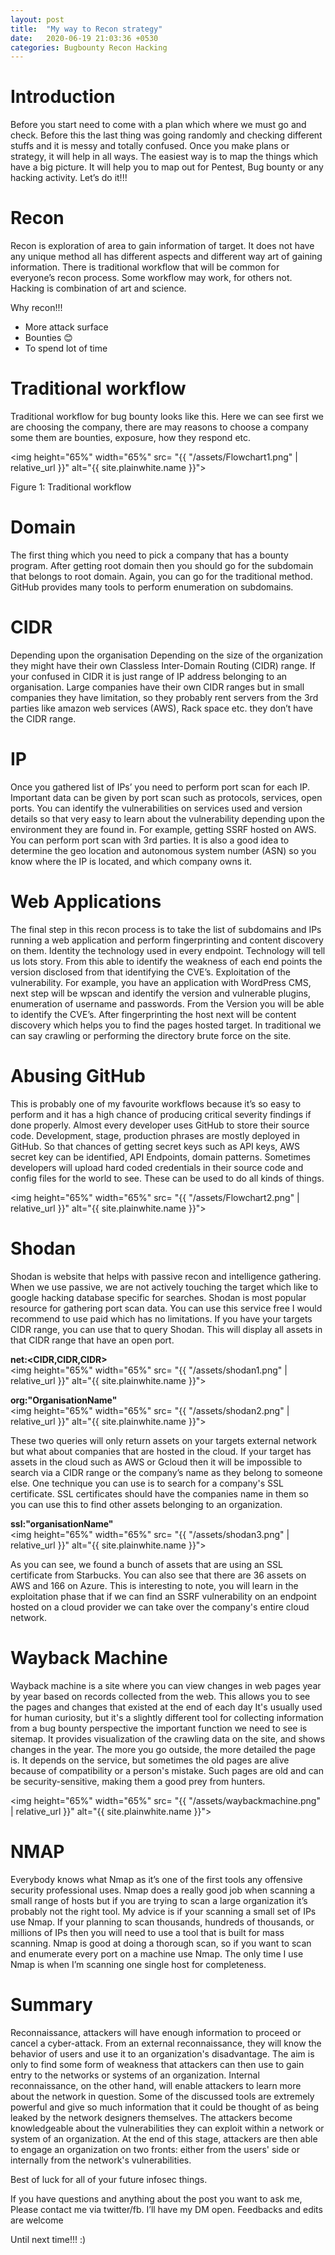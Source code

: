 ```yaml
---
layout: post
title:  "My way to Recon strategy"
date:   2020-06-19 21:03:36 +0530
categories: Bugbounty Recon Hacking
---
```

# Introduction
Before you start need to come with a plan which where we must go and check. Before this the last thing was going randomly and checking different stuffs and it is messy and totally confused. Once you make plans or strategy, it will help in all ways. The easiest way is to map the things which have a big picture. It will help you to map out for Pentest, Bug bounty or any hacking activity. Let’s do it!!!

# Recon
Recon is exploration of area to gain information of target. It does not have any unique method all has different aspects and different way art of gaining information. There is traditional workflow that will be common for everyone’s recon process. Some workflow may work, for others not. Hacking is combination of art and science.

Why recon!!!

* More attack surface
* Bounties 😊
* To spend lot of time 

# Traditional workflow 
Traditional workflow for bug bounty looks like this. Here we can see first we are choosing the company, there are may reasons to choose a company some them are bounties, exposure, how they respond etc. 

<img height="65%" width="65%" src= "{{ "/assets/Flowchart1.png" | relative_url }}" alt="{{ site.plainwhite.name }}">
                                 <p align=centre> Figure 1: Traditional workflow </p> 

# Domain
The first thing which you need to pick a company that has a bounty program. After getting root domain then you should go for the subdomain that belongs to root domain. Again, you can go for the traditional method. GitHub provides many tools to perform enumeration on subdomains. 

# CIDR 
Depending upon the organisation Depending on the size of the organization they might have their own Classless Inter-Domain Routing (CIDR) range. If your confused in CIDR it is just range of IP address belonging to an organisation. Large companies have their own CIDR ranges but in small companies they have limitation, so they probably rent servers from the 3rd parties like amazon web services (AWS), Rack space etc. they don’t have the CIDR range.

# IP
Once you gathered list of IPs’ you need to perform port scan for each IP. Important data can be given by port scan such as protocols, services, open ports. You can identify the vulnerabilities on services used and version details so that very easy to learn about the vulnerability depending upon the environment they are found in. For example, getting SSRF hosted on AWS. You can perform port scan with 3rd parties. It is also a good idea to determine the geo location and autonomous system number (ASN) so you know where the IP is located, and which company owns it.

# Web Applications
The final step in this recon process is to take the list of subdomains and IPs running a web application and perform fingerprinting and content discovery on them. Identity the technology used in every endpoint. Technology will tell us lots story. From this able to identify the weakness of each end points the version disclosed from that identifying the CVE’s. Exploitation of the vulnerability.
For example, you have an application with WordPress CMS, next step will be wpscan and identify the version and vulnerable plugins, enumeration of username and passwords. From the Version you will be able to identify the CVE’s. After fingerprinting the host next will be content discovery which helps you to find the pages hosted target. In traditional we can say crawling or performing the directory brute force on the site.

# Abusing GitHub 
This is probably one of my favourite workflows because it’s so easy to perform and it has a high chance of producing critical severity findings if done properly. Almost every developer uses GitHub to store their source code. Development, stage, production phrases are mostly deployed in GitHub. So that chances of getting secret keys such as API keys, AWS secret key can be identified, API Endpoints, domain patterns. Sometimes developers will upload hard coded credentials in their source code and config files for the world to see. These can be used to do all kinds of things.

<img height="65%" width="65%" src= "{{ "/assets/Flowchart2.png" | relative_url }}" alt="{{ site.plainwhite.name }}">
  
# Shodan
Shodan is website that helps with passive recon and intelligence gathering. When we use passive, we are not actively touching the target which like to google hacking database specific for searches. Shodan is most popular resource for gathering port scan data. You can use this service free I would recommend to use paid which has no limitations. If you have your targets CIDR range, you can use that to query Shodan. This will display all assets in that CIDR range that have an open port. 


<b>net:<CIDR,CIDR,CIDR><br></b>
<img height="65%" width="65%" src= "{{ "/assets/shodan1.png" | relative_url }}" alt="{{ site.plainwhite.name }}">


<b>org:"OrganisationName"<br></b>
<img height="65%" width="65%" src= "{{ "/assets/shodan2.png" | relative_url }}" alt="{{ site.plainwhite.name }}">

  
These two queries will only return assets on your targets external network but what about companies that are hosted in the cloud. If your target has assets in the cloud such as AWS or Gcloud then it will be impossible to search via a CIDR range or the company’s name as they belong to someone else. One technique you can use is to search for a company's SSL certificate. SSL certificates should have the companies name in them so you can use this to find other assets belonging to an organization.

<b>ssl:"organisationName"<br></b>
<img height="65%" width="65%" src= "{{ "/assets/shodan3.png" | relative_url }}" alt="{{ site.plainwhite.name }}">
 

As you can see, we found a bunch of assets that are using an SSL certificate from Starbucks. You can also see that there are 36 assets on AWS and 166 on Azure. This is interesting to note, you will learn in the exploitation phase that if we can find an SSRF vulnerability on an endpoint hosted on a cloud provider we can take over the company's entire cloud network.
 
# Wayback Machine
Wayback machine is a site where you can view changes in web pages year by year based on records collected from the web. This allows you to see the pages and changes that existed at the end of each day It's usually used for human curiosity, but it's a slightly different tool for collecting information from a bug bounty perspective the important function we need to see is sitemap. It provides visualization of the crawling data on the site, and shows changes in the year. The more you go outside, the more detailed the page is. It depends on the service, but sometimes the old pages are alive because of compatibility or a person's mistake. Such pages are old and can be security-sensitive, making them a good prey from hunters.

<img height="65%" width="65%" src= "{{ "/assets/waybackmachine.png" | relative_url }}" alt="{{ site.plainwhite.name }}">
 
# NMAP
Everybody knows what Nmap as it’s one of the first tools any offensive security professional uses. Nmap does a really good job when scanning a small range of hosts but if you are trying to scan a large organization it’s probably not the right tool. My advice is if your scanning a small set of IPs use Nmap. If your planning to scan thousands, hundreds of thousands, or millions of IPs then you will need to use a tool that is built for mass scanning. Nmap is good at doing a thorough scan, so if you want to scan and enumerate every port on a machine use Nmap. The only time I use Nmap is when I’m scanning one single host for completeness.

# Summary
Reconnaissance, attackers will have enough information to proceed or cancel a cyber-attack. From an external reconnaissance, they will know the behavior of users and use it to an organization's disadvantage. The aim is only to find some form of weakness that attackers can then use to gain entry to the networks or systems of an organization. Internal reconnaissance, on the other hand, will enable attackers to learn more about the network in question. Some of the discussed tools are extremely powerful and give so much information that it could be thought of as being leaked by the network designers themselves. The attackers become knowledgeable about the vulnerabilities they can exploit within a network or system of an organization. At the end of this stage, attackers are then able to engage an organization on two fronts: either from the users' side or internally from the network's vulnerabilities.


Best of luck for all of your future infosec things.

If you have questions and anything about the post you want to ask me, Please contact me via twitter/fb. I’ll have my DM open.
Feedbacks and edits are welcome

Until next time!!! :)

 

  
  

